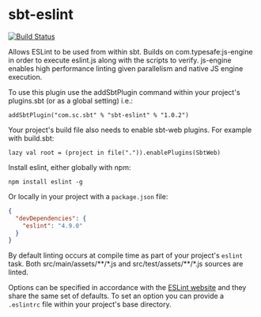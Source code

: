 sbt-eslint
==========

[![Build Status](https://api.travis-ci.org/toc777/sbt-eslint.png?branch=master)](https://travis-ci.org/toc777/sbt-eslint)

Allows ESLint to be used from within sbt. Builds on com.typesafe:js-engine in order to execute eslint.js
along with the scripts to verify. js-engine enables high performance linting given parallelism and native
JS engine execution.

To use this plugin use the addSbtPlugin command within your project's plugins.sbt (or as a global setting) i.e.:

    addSbtPlugin("com.sc.sbt" % "sbt-eslint" % "1.0.2")

Your project's build file also needs to enable sbt-web plugins. For example with build.sbt:

    lazy val root = (project in file(".")).enablePlugins(SbtWeb)
    
Install eslint, either globally with npm:

```shell
npm install eslint -g
```

Or locally in your project with a `package.json` file:

```json
{
  "devDependencies": {
    "eslint": "4.9.0"
  }
}
```

By default linting occurs at compile time as part of your project's `eslint` task. Both src/main/assets/\*\*/\*.js and
src/test/assets/\*\*/\*.js sources are linted.

Options can be specified in accordance with the
[ESLint website](http://eslint.org/) and they share the same set of defaults. To set an option you can
provide a `.eslintrc` file within your project's base directory.
